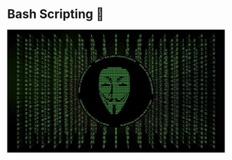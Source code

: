 # Bash Scripting 🐉

![bash-scripting](./assets/anonymus-hacker-computer-matrix-wallpaper-preview.jpg)